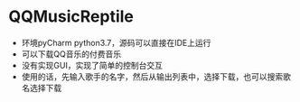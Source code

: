 # QQMusicReptile
* 环境pyCharm python3.7，源码可以直接在IDE上运行
* 可以下载QQ音乐的付费音乐
* 没有实现GUI，实现了简单的控制台交互
* 使用的话，先输入歌手的名字，然后从输出列表中，选择下载，也可以搜索歌名选择下载
